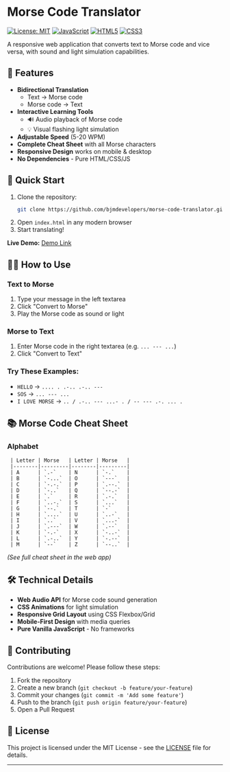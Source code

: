# Morse Code Translator 

[![License: MIT](https://img.shields.io/badge/License-MIT-yellow.svg)](https://opensource.org/licenses/MIT)
[![JavaScript](https://img.shields.io/badge/JavaScript-ES6+-yellow)](https://developer.mozilla.org/en-US/docs/Web/JavaScript)
[![HTML5](https://img.shields.io/badge/HTML5-E34F26?logo=html5&logoColor=white)](https://developer.mozilla.org/en-US/docs/Web/HTML)
[![CSS3](https://img.shields.io/badge/CSS3-1572B6?logo=css3&logoColor=white)](https://developer.mozilla.org/en-US/docs/Web/CSS)

A responsive web application that converts text to Morse code and vice versa, with sound and light simulation capabilities.

## 🌟 Features

- **Bidirectional Translation**
  - Text → Morse code
  - Morse code → Text
- **Interactive Learning Tools**
  - 🔊 Audio playback of Morse code
  - 💡 Visual flashing light simulation
- **Adjustable Speed** (5-20 WPM)
- **Complete Cheat Sheet** with all Morse characters
- **Responsive Design** works on mobile & desktop
- **No Dependencies** - Pure HTML/CSS/JS

## 🚀 Quick Start

1. Clone the repository:
   ```bash
   git clone https://github.com/bjmdevelopers/morse-code-translator.git
   ```
2. Open `index.html` in any modern browser
3. Start translating!

**Live Demo:** [Demo Link](https://bjmdevelopers.github.io/Morse-Code-Translator/)

## 🧑‍💻 How to Use

### Text to Morse
1. Type your message in the left textarea
2. Click "Convert to Morse"
3. Play the Morse code as sound or light

### Morse to Text
1. Enter Morse code in the right textarea (e.g. `... --- ...`)
2. Click "Convert to Text"

### Try These Examples:
- `HELLO` → `.... . .-.. .-.. ---`
- `SOS` → `... --- ...`
- `I LOVE MORSE` → `.. / .-.. --- ...- . / -- --- .-. ... .`

## 📚 Morse Code Cheat Sheet

### Alphabet

     | Letter | Morse   | Letter | Morse   |
     |--------|---------|--------|---------|
     | A      | `.-`    | N      | `-.`    |
     | B      | `-...`  | O      | `---`   |
     | C      | `-.-.`  | P      | `.--.`  |
     | D      | `-..`   | Q      | `--.-`  |
     | E      | `.`     | R      | `.-.`   |
     | F      | `..-.`  | S      | `...`   |
     | G      | `--.`   | T      | `-`     |
     | H      | `....`  | U      | `..-`   |
     | I      | `..`    | V      | `...-`  |
     | J      | `.---`  | W      | `.--`   |
     | K      | `-.-`   | X      | `-..-`  |
     | L      | `.-..`  | Y      | `-.--`  |
     | M      | `--`    | Z      | `--..`  |

*(See full cheat sheet in the web app)*

## 🛠 Technical Details

- **Web Audio API** for Morse code sound generation
- **CSS Animations** for light simulation
- **Responsive Grid Layout** using CSS Flexbox/Grid
- **Mobile-First Design** with media queries
- **Pure Vanilla JavaScript** - No frameworks

## 🤝 Contributing

Contributions are welcome! Please follow these steps:
1. Fork the repository
2. Create a new branch (`git checkout -b feature/your-feature`)
3. Commit your changes (`git commit -m 'Add some feature'`)
4. Push to the branch (`git push origin feature/your-feature`)
5. Open a Pull Request

## 📜 License

This project is licensed under the MIT License - see the [LICENSE](LICENSE) file for details.

---
